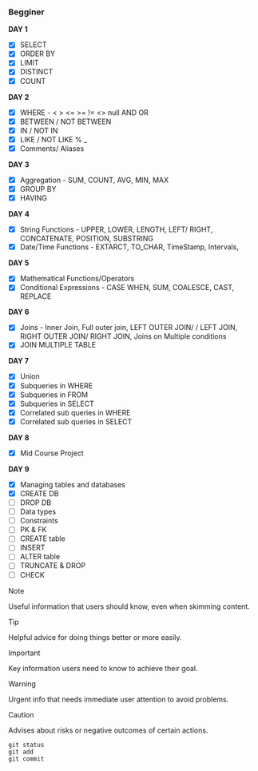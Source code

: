 ### Begginer

**DAY 1**
-   [x] SELECT
-   [x] ORDER BY
-   [x] LIMIT
-   [x] DISTINCT
-   [x] COUNT

**DAY 2**
-   [x] WHERE - < > <= >= != <> null AND OR
-   [x] BETWEEN / NOT BETWEEN
-   [x] IN / NOT IN
-   [x] LIKE / NOT LIKE % _
-   [x] Comments/ Aliases

**DAY 3**
-   [x] Aggregation - SUM, COUNT, AVG, MIN, MAX
-   [x] GROUP BY 
-   [x] HAVING

**DAY 4**
-   [x] String Functions - UPPER, LOWER, LENGTH, LEFT/ RIGHT, CONCATENATE, POSITION, SUBSTRING
-   [x] Date/Time Functions - EXTARCT, TO_CHAR, TimeStamp, Intervals, 

**DAY 5**
-   [x] Mathematical Functions/Operators
-   [x] Conditional Expressions - CASE WHEN, SUM, COALESCE, CAST, REPLACE

**DAY 6**
-   [x] Joins - Inner Join, Full outer join, LEFT OUTER JOIN/ / LEFT JOIN, RIGHT OUTER JOIN/ RIGHT JOIN, Joins on Multiple conditions
-   [x] JOIN MULTIPLE TABLE

**DAY 7**
-   [x] Union
-   [x] Subqueries in WHERE
-   [x] Subqueries in FROM
-   [x] Subqueries in SELECT
-   [x] Correlated sub queries in WHERE
-   [x] Correlated sub queries in SELECT
         
**DAY 8**
-   [x] Mid Course Project

**DAY 9**
-   [x] Managing tables and databases
-   [x] CREATE DB
-   [ ] DROP DB
-   [ ] Data types
-   [ ] Constraints
-   [ ] PK & FK
-   [ ] CREATE table
-   [ ] INSERT
-   [ ] ALTER table
-   [ ] TRUNCATE & DROP
-   [ ] CHECK

> [!NOTE]
> Useful information that users should know, even when skimming content.

> [!TIP]
> Helpful advice for doing things better or more easily.

> [!IMPORTANT]
> Key information users need to know to achieve their goal.

> [!WARNING]
> Urgent info that needs immediate user attention to avoid problems.

> [!CAUTION]
> Advises about risks or negative outcomes of certain actions.
>
```
git status
git add
git commit
```
